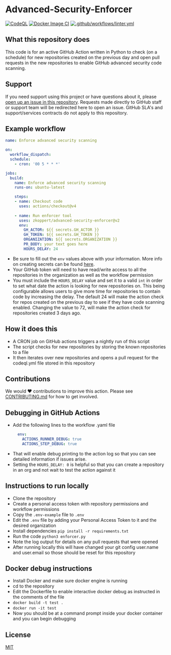 # Advanced-Security-Enforcer
[![CodeQL](https://github.com/zkoppert/advanced-security-enforcer/actions/workflows/codeql-analysis.yml/badge.svg)](https://github.com/zkoppert/advanced-security-enforcer/actions/workflows/codeql-analysis.yml)
[![Docker Image CI](https://github.com/zkoppert/advanced-security-enforcer/actions/workflows/docker-image.yml/badge.svg)](https://github.com/zkoppert/advanced-security-enforcer/actions/workflows/docker-image.yml)
[![.github/workflows/linter.yml](https://github.com/zkoppert/advanced-security-enforcer/actions/workflows/linter.yml/badge.svg)](https://github.com/zkoppert/advanced-security-enforcer/actions/workflows/linter.yml)

## What this repository does
This code is for an active GitHub Action written in Python to check (on a schedule) for new repositories created on the previous day and open pull requests in the new repositories to enable GitHub advanced security code scanning.

## Support
If you need support using this project or have questions about it, please [open up an issue in this repository](https://github.com/zkoppert/advanced-security-enforcer/issues). Requests made directly to GitHub staff or support team will be redirected here to open an issue. GitHub SLA's and support/services contracts do not apply to this repository.

## Example workflow
```yaml
name: Enforce advanced security scanning

on:
  workflow_dispatch:
  schedule:
    - cron: '00 5 * * *'

jobs:
  build:
    name: Enforce advanced security scanning
    runs-on: ubuntu-latest

    steps:
    - name: Checkout code
      uses: actions/checkout@v4
    
    - name: Run enforcer tool
      uses: zkoppert/advanced-security-enforcer@v2
      env:
        GH_ACTOR: ${{ secrets.GH_ACTOR }}
        GH_TOKEN: ${{ secrets.GH_TOKEN }}
        ORGANIZATION: ${{ secrets.ORGANIZATION }}
        PR_BODY: your text goes here
        HOURS_DELAY: 24
```
- Be sure to fill out the `env` values above with your information. More info on creating secrets can be found [here](https://docs.github.com/en/actions/security-guides/encrypted-secrets).
- Your GitHub token will need to have read/write access to all the repositories in the organization as well as the workflow permission
- You must include the `HOURS_DELAY` value and set it to a valid `int` in order to set what date the action is looking for new repositories on.
  This being configurable allows users to give more time for repositories to contain code by increasing the delay.
  The default 24 will make the action check for repos created on the previous day to see if they have code scanning enabled.
  Changing the value to 72, will make the action check for repositories created 3 days ago.

## How it does this
- A CRON job on GitHub actions triggers a nightly run of this script
- The script checks for new repositories by storing the known repositories to a file
- It then iterates over new repositories and opens a pull request for the codeql.yml file stored in this repository

## Contributions
We would :heart: contributions to improve this action. Please see [CONTRIBUTING.md](./CONTRIBUTING.md) for how to get involved.

## Debugging in GitHub Actions
- Add the following lines to the workflow .yaml file
  ```yaml
    env:
      ACTIONS_RUNNER_DEBUG: true
      ACTIONS_STEP_DEBUG: true
  ```
- That will enable debug printing to the action log so that you can see detailed information if issues arise.
- Setting the `HOURS_DELAY: 0` is helpful so that you can create a repository in an org and not wait to test the action against it

## Instructions to run locally
- Clone the repository
- Create a personal access token with repository permissions and workflow permissions
- Copy the `.env-example` file to `.env`
- Edit the `.env` file by adding your Personal Access Token to it and the desired organization
- Install dependencies `pip install -r requirements.txt`
- Run the code `python3 enforcer.py`
- Note the log output for details on any pull requests that were opened
- After running locally this will have changed your git config user.name and user.email so those should be reset for this repository

## Docker debug instructions
- Install Docker and make sure docker engine is running
- cd to the repository
- Edit the Dockerfile to enable interactive docker debug as instructed in the comments of the file
- `docker build -t test .`
- `docker run -it test`
- Now you should be at a command prompt inside your docker container and you can begin debugging

## License
[MIT](./LICENSE)
